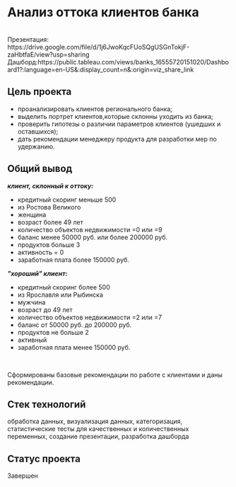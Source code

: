 # Анализ оттока клиентов банка
<br>
Презентация: https://drive.google.com/file/d/1j6JwoKqcFUoSQgUSGnTokjF-zaHbtfaE/view?usp=sharing <br>
Дашборд:https://public.tableau.com/views/banks_16555720151020/Dashboard1?:language=en-US&:display_count=n&:origin=viz_share_link <br>

## Цель проекта

- проанализировать клиентов регионального банка; <br>
- выделить портрет клиентов,которые склонны уходить из банка;<br>
- проверить гипотезы о различии параметров клиентов (ушедших и оставшихся);<br>
- дать рекомендации менеджеру продукта для разработки мер по удержанию.<br>

## Общий вывод 

***клиент, склонный к оттоку:***  
 - кредитный скоринг меньше 500<br>
 - из Ростова Великого<br>
 - женщина<br>
 - возраст более 49 лет<br>
 - количество объектов недвижимости =0 или =9<br>
 - баланс менее 50000 руб. или более 200000 руб.<br>
 - продуктов больше 3<br>
 - активность = 0<br>
 - заработная плата более 150000 руб.<br>

***"хороший" клиент:***
 - кредитный скоринг более 500<br>
 - из Ярославля или Рыбинска<br>
 - мужчина<br>
 - возраст до 49 лет<br>
 - количество объектов недвижимости =2 или =7<br>
 - баланс от 50000 руб. до 200000 руб.<br>
 - продуктов не больше 2<br>
 - активный<br>
 - заработная плата менее 150000 руб.<br>
<br>    
   
Сформированы базовые рекомендации по работе с клиентами и даны рекомендации.  


## Стек технологий

обработка данных, визуализация данных, категоризация, статистические тесты для качественных и количественных переменных, создание презентации, разработка дашборда

## Статус проекта 

Завершен
